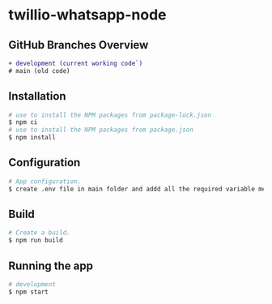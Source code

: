 # twillio-whatsapp-node




## GitHub Branches Overview
```diff
+ development (current working code`) 
# main (old code)
```

## Installation

```bash
# use to install the NPM packages from package-lock.json
$ npm ci
# use to install the NPM packages from package.json
$ npm install
```

## Configuration

```bash
# App configuration. 
$ create .env file in main folder and addd all the required variable mentioned in 'dist.env' file
```

## Build

```bash
# Create a build.
$ npm run build
```

## Running the app

```bash
# development
$ npm start
```
